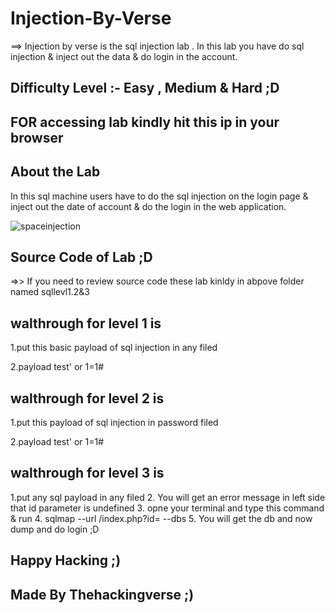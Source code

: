 # Injection-By-Verse
 ==> Injection by verse is the sql injection lab . In this lab you have do sql injection &amp; inject out the data &amp; do login in the account. 
 ## Difficulty Level :- Easy , Medium  & Hard ;D

## FOR accessing lab kindly hit this ip in your browser 

## About the Lab
In this sql machine users have to do the sql injection on the login page & inject out the date of account & do the login in the web application.


![spaceinjection](https://github.com/thehackingverse/Injection-By-Verse/assets/86924237/1f1f42b1-22f0-499c-981e-ec5034388437)



## Source Code of Lab ;D
=>> If you need to review source code these lab kinldy in abpove folder named sqllevl1.2&3

## walthrough for level 1 is 

1.put this basic payload of sql injection in any filed 

2.payload test' or 1=1#


## walthrough for level 2 is 

1.put this  payload of sql injection in password filed 

2.payload test' or 1=1#



## walthrough for level 3 is 

1.put any sql payload in any filed 
2. You will get an error message in left side that id parameter is undefined 
3. opne your terminal and type this command & run 
4. sqlmap --url /index.php?id= --dbs 
5. You will get the db and now dump and do login ;D





## Happy Hacking ;)

##  Made By Thehackingverse ;)


